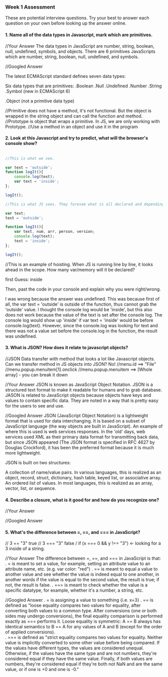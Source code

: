 ### Week 1 Assessment

These are potential interview questions. Try your best to answer each question on your own before looking up the answer online.

#### 1. Name all of the data types in Javascript, mark which are primitives.

  //Your Answer
The data types in JavaScript are number, string, boolean, null, undefined, symbols, and objects. There are 6 primitives JavaScripts which are number, string, boolean, null, undefined, and symbols.

  //Googled Answer

The latest ECMAScript standard defines seven data types:

Six data types that are primitives:
.Boolean
.Null
.Undefined
.Number
.String
.Symbol (new in ECMAScript 6)

.Object (not a primitive data type)

//Primitive does not have a method, it's not functional. But the object is wrapped in the string object and can call the function and method.
//Prototype is object that wraps a primitive. In JS, we are only working with Prototype.
//Use a method in an object and use it in the program

#### 2. Look at this Javascript and try to predict, what will the browser's console show?

``` javascript

//This is what we see.

var text = 'outside';
function logIt(){
    console.log(text);
    var text = 'inside';
};

logIt();

//This is what JS sees. They foresee what is all declared and depending on the order, the answer is undefined.

var text;
text = 'outside';

function logIt(){
    var text, num, arr, person, version;
    console.log(text);
    text = 'inside';
};

logIt();

```
//This is an example of hoisting. When JS is running line by line, it looks ahead in the scope. How many var/memory will it be declared?

first Guess: inside


Then, past the code in your console and explain why you were right/wrong.

I was wrong because the answer was undefined. This was because first of all, the var text = 'outside' is outside of the function, thus cannot grab the 'outside' value. I thought the console log would be 'inside', but this also does not work because the value of the text is set after the console log. The console log would show up 'inside' if var text = 'inside' would be before console.log(text). However, since the console.log was looking for text and there was not a value set before the console.log in the function, the result was undefined.

#### 3. What is JSON? How does it relate to javascript objects?

//JSON Data transfer with method that looks a lot like Javascript objects. Can we transfer method in JS objects into JSON? No!
//menu.id ==> "File"
//menu.popup.menuitem[1].onclick
//menu.popup.menuitem ==> [Whole array] - you can break it down


  //Your Answer
JSON is known as JavaScript Object Notation. JSON is a structured text format to make it readable for humans and to grab database. JASON is related to JavaScript objects because objects have keys and values to contain specific data. They are noted in a way that is pretty easy for the users to see and use.

  //Googled Answer
JSON (JavaScript Object Notation) is a lightweight format that is used for data interchanging. It is based on a subset of JavaScript language (the way objects are built in JavaScript). An example of where this is used is web services responses. In the 'old' days, web services used XML as their primary data format for transmitting back data, but since JSON appeared (The JSON format is specified in RFC 4627 by Douglas Crockford), it has been the preferred format because it is much more lightweight.

JSON is built on two structures:

A collection of name/value pairs. In various languages, this is realized as an object, record, struct, dictionary, hash table, keyed list, or associative array.
An ordered list of values. In most languages, this is realized as an array, vector, list, or sequence.


#### 4. Describe a closure, what is it good for and how do you recognize one?

  //Your Answer


  //Googled Answer


#### 5. What's the difference between =, ==, and === in JavaScript?

// 3 == "3" true
// 3 === "3" false
/ if (x === 0 && y !== "3") <- looking for a 3 inside of a string.

  //Your Answer
The difference between =, ==, and === in JavaScript is that:
  . = is meant to set a value, for example, setting an attribute value to an attribute name, etc. (e.g. var color: "red")
  . == is meant to equal a value to another value and see whether the value is indeed equal to one another, in another words if the value is equal to the second value, the result is true; if not, the result is false.
  . === is meant to check whether the value is a specific datatype, for example, whether it's a number, a string, etc.

  //Googled Answer
. = is assigning a value to something {i.e. x=3}
. == is defined as "loose equality compares two values for equality, after converting both values to a common type. After conversions (one or both sides may undergo conversions), the final equality comparison is performed exactly as === performs it.  Loose equality is symmetric: A == B always has identical semantics to B == A for any values of A and B (except for the order of applied conversions).  
. === is defined as "strict equality compares two values for equality. Neither value is implicitly converted to some other value before being compared. If the values have different types, the values are considered unequal. Otherwise, if the values have the same type and are not numbers, they're considered equal if they have the same value. Finally, if both values are numbers, they're considered equal if they're both not NaN and are the same value, or if one is +0 and one is -0."
